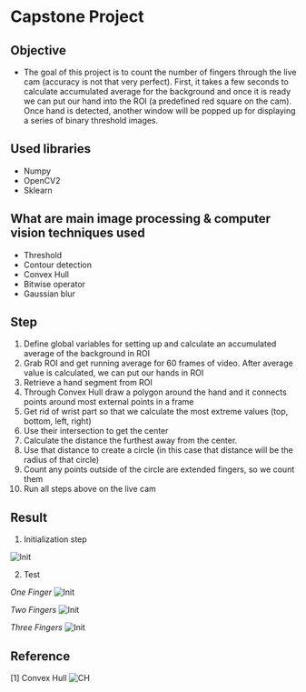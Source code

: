 # Capstone Project

## Objective
- The goal of this project is to count the number of fingers through the live cam (accuracy is not that very perfect). First, it takes a few seconds to calculate accumulated average for the background and once it is ready we can put our hand into the ROI (a predefined red square on the cam). Once hand is detected, another window will be popped up for displaying a series of binary threshold images. 

## Used libraries 
- Numpy
- OpenCV2
- Sklearn

## What are main image processing & computer vision techniques used
- Threshold
- Contour detection
- Convex Hull
- Bitwise operator
- Gaussian blur

## Step
1. Define global variables for setting up and calculate an accumulated average of the background in ROI
2. Grab ROI and get running average for 60 frames of video. After average value is calculated, we can put our hands in ROI
3. Retrieve a hand segment from ROI
4. Through Convex Hull draw a polygon around the hand and it connects points around most external points in a frame
5. Get rid of wrist part so that we calculate the most extreme values (top, bottom, left, right)
6. Use their intersection to get the center
7. Calculate the distance the furthest away from the center. 
8. Use that distance to create a circle (in this case that distance will be the radius of that circle)
9. Count any points outside of the circle are extended fingers, so we count them
10. Run all steps above on the live cam

## Result

1. Initialization step

![Init](https://github.com/kimx3129/Simon_Data-Science/blob/master/Computer%20Vision/Capstone%20Project/Initialization%203.15.56%20AM.png)

2. Test

*One Finger*
![Init](https://github.com/kimx3129/Simon_Data-Science/blob/master/Computer%20Vision/Capstone%20Project/One%203.15.56%20AM.png)

*Two Fingers*
![Init](https://github.com/kimx3129/Simon_Data-Science/blob/master/Computer%20Vision/Capstone%20Project/Two%203.15.56%20AM.png)

*Three Fingers*
![Init](https://github.com/kimx3129/Simon_Data-Science/blob/master/Computer%20Vision/Capstone%20Project/Three%203.15.56%20AM.png)


## Reference
[1] Convex Hull 
![CH](https://github.com/kimx3129/Simon_Data-Science/blob/master/Computer%20Vision/Capstone%20Project/ch.png)
